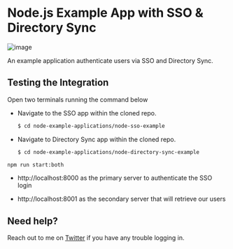 # Node.js Example App with SSO & Directory Sync

![image](https://github.com/NathanTarbert/nathans-node-auth-app/assets/66887028/9b6fbf34-4094-4c63-91f1-2ea9de6dfd10)


An example application authenticate users via SSO and Directory Sync.

## Testing the Integration

Open two terminals running the command below

- Navigate to the SSO app within the cloned repo.

  ```bash
  $ cd node-example-applications/node-sso-example
  ```

- Navigate to Directory Sync app within the cloned repo.

  ```bash
  $ cd node-example-applications/node-directory-sync-example
  ```

```sh
npm run start:both
```

- http://localhost:8000 as the primary server to authenticate the SSO login

- http://localhost:8001 as the secondary server that will retrieve our users


## Need help?

Reach out to me on [Twitter](https://twitter.com/nathan_tarbert) if you have any trouble logging in.
